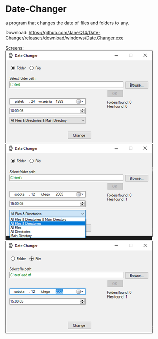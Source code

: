 # Date-Changer
 a program that changes the date of files and folders to any.
 
 Download:
 https://github.com/JaneQ14/Date-Changer/releases/download/windows/Date.Changer.exe
 
 Screens:
![](https://github.com/JaneQ14/Date-Changer/blob/main/.img/folder.png)
![](https://github.com/JaneQ14/Date-Changer/blob/main/.img/options.png)
![](https://github.com/JaneQ14/Date-Changer/blob/main/.img/file.png)
